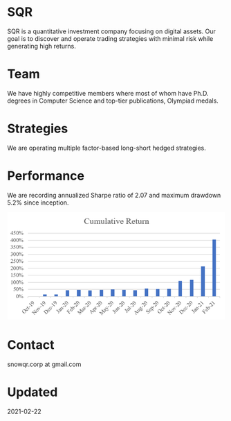 # SQR
SQR is a quantitative investment company focusing on digital assets. Our goal is to discover and operate trading strategies with minimal risk while generating high returns.

# Team
We have highly competitive members where most of whom have Ph.D. degrees in Computer Science and top-tier publications, Olympiad medals. 

# Strategies
We are operating multiple factor-based long-short hedged strategies.

# Performance
We are recording annualized Sharpe ratio of 2.07 and maximum drawdown 5.2% since inception.

![logo](./images/cumret.png)

# Contact
snowqr.corp at gmail.com

# Updated
2021-02-22
